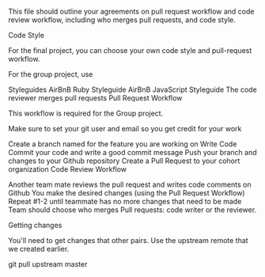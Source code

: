 This file should outline your agreements on pull request workflow and code review workflow, including who merges pull requests, and code style.

Code Style

For the final project, you can choose your own code style and pull-request workflow.

For the group project, use

Styleguides
AirBnB Ruby Styleguide
AirBnB JavaScript Styleguide
The code reviewer merges pull requests
Pull Request Workflow

This workflow is required for the Group project.

Make sure to set your git user and email so you get credit for your work

Create a branch named for the feature you are working on
Write Code
Commit your code and write a good commit message
Push your branch and changes to your Github repository
Create a Pull Request to your cohort organization
Code Review Workflow

Another team mate reviews the pull request and writes code comments on Github
You make the desired changes (using the Pull Request Workflow)
Repeat #1-2 until teammate has no more changes that need to be made
Team should choose who merges Pull requests: code writer or the reviewer.

Getting changes

You'll need to get changes that other pairs. Use the upstream remote that we created earlier.

git pull upstream master
